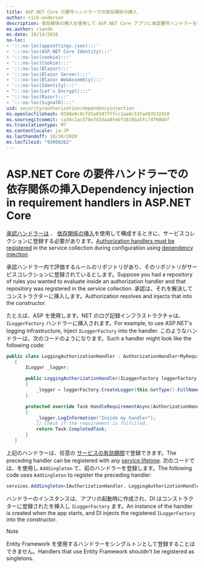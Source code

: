 ```yaml
---
title: ASP.NET Core の要件ハンドラーでの依存関係の挿入
author: rick-anderson
description: 依存関係の挿入を使用して ASP.NET Core アプリに承認要件ハンドラーを挿入する方法について説明します。
ms.author: riande
ms.date: 10/14/2016
no-loc:
- ':::no-loc(appsettings.json):::'
- ':::no-loc(ASP.NET Core Identity):::'
- ':::no-loc(cookie):::'
- ':::no-loc(Cookie):::'
- ':::no-loc(Blazor):::'
- ':::no-loc(Blazor Server):::'
- ':::no-loc(Blazor WebAssembly):::'
- ':::no-loc(Identity):::'
- ":::no-loc(Let's Encrypt):::"
- ':::no-loc(Razor):::'
- ':::no-loc(SignalR):::'
uid: security/authorization/dependencyinjection
ms.openlocfilehash: 6598a9c9cfd1e6597fffcc1aa0c53fa493532458
ms.sourcegitcommit: ca34c1ac578e7d3daa0febf1810ba5fc74f60bbf
ms.translationtype: MT
ms.contentlocale: ja-JP
ms.lasthandoff: 10/30/2020
ms.locfileid: "93060262"
---
```

# <a name="dependency-injection-in-requirement-handlers-in-aspnet-core"></a><span data-ttu-id="ff77f-103">ASP.NET Core の要件ハンドラーでの依存関係の挿入</span><span class="sxs-lookup"><span data-stu-id="ff77f-103">Dependency injection in requirement handlers in ASP.NET Core</span></span>

<a name="security-authorization-di"></a>

<span data-ttu-id="ff77f-104">[承認ハンドラーは](xref:security/authorization/policies#handler-registration) 、 [依存関係の挿入](xref:fundamentals/dependency-injection)を使用して構成するときに、サービスコレクションに登録する必要があります。</span><span class="sxs-lookup"><span data-stu-id="ff77f-104">[Authorization handlers must be registered](xref:security/authorization/policies#handler-registration) in the service collection during configuration using [dependency injection](xref:fundamentals/dependency-injection).</span></span>

<span data-ttu-id="ff77f-105">承認ハンドラー内で評価するルールのリポジトリがあり、そのリポジトリがサービスコレクションに登録されているとします。</span><span class="sxs-lookup"><span data-stu-id="ff77f-105">Suppose you had a repository of rules you wanted to evaluate inside an authorization handler and that repository was registered in the service collection.</span></span> <span data-ttu-id="ff77f-106">承認は、それを解決してコンストラクターに挿入します。</span><span class="sxs-lookup"><span data-stu-id="ff77f-106">Authorization resolves and injects that into the constructor.</span></span>

<span data-ttu-id="ff77f-107">たとえば、ASP を使用します。NET のログ記録インフラストラクチャは、 `ILoggerFactory` ハンドラーに挿入されます。</span><span class="sxs-lookup"><span data-stu-id="ff77f-107">For example, to use ASP.NET's logging infrastructure, inject `ILoggerFactory` into the handler.</span></span> <span data-ttu-id="ff77f-108">このようなハンドラーは、次のコードのようになります。</span><span class="sxs-lookup"><span data-stu-id="ff77f-108">Such a handler might look like the following code:</span></span>

```csharp
public class LoggingAuthorizationHandler : AuthorizationHandler<MyRequirement>
   {
       ILogger _logger;

       public LoggingAuthorizationHandler(ILoggerFactory loggerFactory)
       {
           _logger = loggerFactory.CreateLogger(this.GetType().FullName);
       }

       protected override Task HandleRequirementAsync(AuthorizationHandlerContext context, MyRequirement requirement)
       {
           _logger.LogInformation("Inside my handler");
           // Check if the requirement is fulfilled.
           return Task.CompletedTask;
       }
   }
   ```

<span data-ttu-id="ff77f-109">上記のハンドラーは、任意の [サービスの有効期間](/dotnet/core/extensions/dependency-injection#service-lifetimes)で登録できます。</span><span class="sxs-lookup"><span data-stu-id="ff77f-109">The preceding handler can be registered with any [service lifetime](/dotnet/core/extensions/dependency-injection#service-lifetimes).</span></span> <span data-ttu-id="ff77f-110">次のコードでは、を使用し `AddSingleton` て、前のハンドラーを登録します。</span><span class="sxs-lookup"><span data-stu-id="ff77f-110">The following code uses `AddSingleton` to register the preceding handler:</span></span>

```csharp
services.AddSingleton<IAuthorizationHandler, LoggingAuthorizationHandler>();
```

<span data-ttu-id="ff77f-111">ハンドラーのインスタンスは、アプリの起動時に作成され、DI はコンストラクターに登録されたを挿入し `ILoggerFactory` ます。</span><span class="sxs-lookup"><span data-stu-id="ff77f-111">An instance of the handler is created when the app starts, and DI injects the registered `ILoggerFactory` into the constructor.</span></span>

> [!NOTE]
> <span data-ttu-id="ff77f-112">Entity Framework を使用するハンドラーをシングルトンとして登録することはできません。</span><span class="sxs-lookup"><span data-stu-id="ff77f-112">Handlers that use Entity Framework shouldn't be registered as singletons.</span></span>
